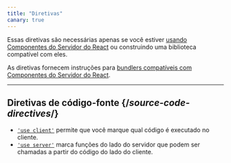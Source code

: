 ```yaml
---
title: "Diretivas"
canary: true
---
```


<Canary>

Essas diretivas são necessárias apenas se você estiver [usando Componentes do Servidor do React](/learn/start-a-new-react-project#bleeding-edge-react-frameworks) ou construindo uma biblioteca compatível com eles.

</Canary>

<Intro>

As diretivas fornecem instruções para [bundlers compatíveis com Componentes do Servidor do React](/learn/start-a-new-react-project#bleeding-edge-react-frameworks).

</Intro>

---

## Diretivas de código-fonte {/*source-code-directives*/}

* [`'use client'`](/reference/rsc/use-client) permite que você marque qual código é executado no cliente.
* [`'use server'`](/reference/rsc/use-server) marca funções do lado do servidor que podem ser chamadas a partir do código do lado do cliente.